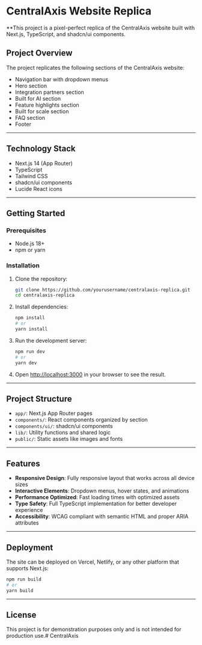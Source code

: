 # CentralAxis Website Replica

 **This project is a pixel-perfect replica of the CentralAxis website built with Next.js, TypeScript, and shadcn/ui components.

## Project Overview

The project replicates the following sections of the CentralAxis website:
- Navigation bar with dropdown menus
- Hero section
- Integration partners section
- Built for AI section
- Feature highlights section
- Built for scale section
- FAQ section
- Footer

---

## Technology Stack

- Next.js 14 (App Router)
- TypeScript
- Tailwind CSS
- shadcn/ui components
- Lucide React icons

---

## Getting Started

### Prerequisites

- Node.js 18+ 
- npm or yarn

### Installation

1. Clone the repository:
   ```bash
   git clone https://github.com/yourusername/centralaxis-replica.git
   cd centralaxis-replica
   ```

2. Install dependencies:
   ```bash
   npm install
   # or
   yarn install
   ```

3. Run the development server:
   ```bash
   npm run dev
   # or
   yarn dev
   ```

4. Open [http://localhost:3000](http://localhost:3000) in your browser to see the result.

---

## Project Structure

- `app/`: Next.js App Router pages
- `components/`: React components organized by section
- `components/ui/`: shadcn/ui components
- `lib/`: Utility functions and shared logic
- `public/`: Static assets like images and fonts

---

## Features

- **Responsive Design**: Fully responsive layout that works across all device sizes
- **Interactive Elements**: Dropdown menus, hover states, and animations
- **Performance Optimized**: Fast loading times with optimized assets
- **Type Safety**: Full TypeScript implementation for better developer experience
- **Accessibility**: WCAG compliant with semantic HTML and proper ARIA attributes

---

## Deployment

The site can be deployed on Vercel, Netlify, or any other platform that supports Next.js:

```bash
npm run build
# or
yarn build
```

---

## License

This project is for demonstration purposes only and is not intended for production use.#   C e n t r a l A x i s 
 
 
